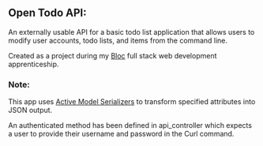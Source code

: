 ## Open Todo API:

 An externally usable API for a basic todo list application that allows users to
 modify user accounts, todo lists, and items from the command line.

 Created as a project during my <a href="http://bloc.io">Bloc</a> full stack web development apprenticeship.

### Note:
 This app uses <a href="https://github.com/rails-api/active_model_serializers">Active Model Serializers</a> to transform specified attributes into
 JSON output.

 An authenticated method has been defined in api_controller which expects a user
 to provide their username and password in the Curl command.
